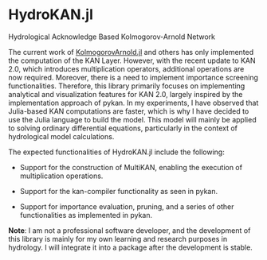 # HydroKAN.jl

Hydrological Acknowledge Based Kolmogorov-Arnold Network

The current work of [KolmogorovArnold.jl](https://github.com/vpuri3/KolmogorovArnold.jl) and others has only implemented the computation of the KAN Layer. However, with the recent update to KAN 2.0, which introduces multiplication operators, additional operations are now required. Moreover, there is a need to implement importance screening functionalities. Therefore, this library primarily focuses on implementing analytical and visualization features for KAN 2.0, largely inspired by the implementation approach of pykan. In my experiments, I have observed that Julia-based KAN computations are faster, which is why I have decided to use the Julia language to build the model. This model will mainly be applied to solving ordinary differential equations, particularly in the context of hydrological model calculations.

The expected functionalities of HydroKAN.jl include the following:

- Support for the construction of MultiKAN, enabling the execution of multiplication operations.

- Support for the kan-compiler functionality as seen in pykan.

- Support for importance evaluation, pruning, and a series of other functionalities as implemented in pykan.

**Note**: I am not a professional software developer, and the development of this library is mainly for my own learning and research purposes in hydrology. I will integrate it into a package after the development is stable.